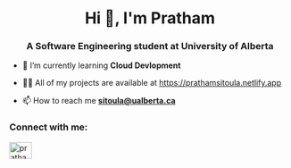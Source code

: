 <h1 align="center">Hi 👋, I'm Pratham</h1>
<h3 align="center">A Software Engineering student at University of Alberta</h3>

- 🌱 I’m currently learning **Cloud Devlopment**

- 👨‍💻 All of my projects are available at https://prathamsitoula.netlify.app

- 📫 How to reach me **sitoula@ualberta.ca**

<h3 align="left">Connect with me:</h3>
<p align="left">
<a href="https://linkedin.com/in/pratham-sitoula" target="blank"><img align="center" src="https://raw.githubusercontent.com/rahuldkjain/github-profile-readme-generator/master/src/images/icons/Social/linked-in-alt.svg" alt="pratham-sitoula" height="30" width="40" /></a>
</p>


